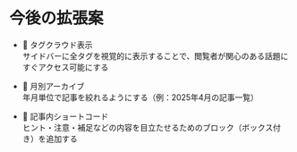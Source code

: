 

 # 今後の拡張案
 
 - 🔖 タグクラウド表示  
   サイドバーに全タグを視覚的に表示することで、閲覧者が関心のある話題にすぐアクセス可能にする
 
 - 📆 月別アーカイブ  
   年月単位で記事を絞れるようにする（例：2025年4月の記事一覧）
 
 - 📑 記事内ショートコード  
   ヒント・注意・補足などの内容を目立たせるためのブロック（ボックス付き）を追加する
